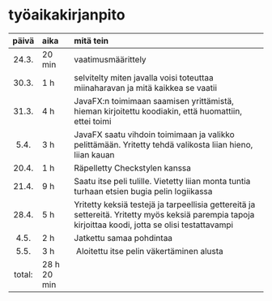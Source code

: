 # työaikakirjanpito

| päivä | aika | mitä tein  |
| :----:|:-----| :-----|
| 24.3. | 20 min | vaatimusmäärittely |
| 30.3. | 1 h  | selvitelty miten javalla voisi toteuttaa miinaharavan ja mitä kaikkea se vaatii |
| 31.3. | 4 h  | JavaFX:n toimimaan saamisen yrittämistä, hieman kirjoitettu koodiakin, että huomattiin, ettei toimi |
| 5.4.  | 3 h  | JavaFX saatu vihdoin toimimaan ja valikko pelittämään. Yritetty tehdä valikosta liian hieno, liian kauan |
| 20.4. | 1 h  | Räpelletty Checkstylen kanssa |
| 21.4. | 9 h  | Saatu itse peli tulille. Vietetty liian monta tuntia turhaan etsien bugia pelin logiikassa |
| 28.4. | 5 h  | Yritetty keksiä testejä ja tarpeellisia gettereitä ja settereitä. Yritetty myös keksiä parempia tapoja     kirjoittaa koodi, jotta se olisi testattavampi |
| 4.5.  | 2 h  | Jatkettu samaa pohdintaa |
| 5.5.  | 3 h  | Aloitettu itse pelin väkertäminen alusta |
| total: | 28 h 20 min |  | 
